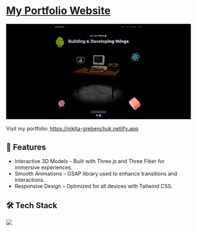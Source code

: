 # [My Portfolio Website](https://nikita-grebenchuk.netlify.app/)

![](https://github.com/nikgrbn/threejs-portfolio/blob/master/website-preview.png)

Visit my portfolio: https://nikita-grebenchuk.netlify.app

## 📑 Features

- Interactive 3D Models – Built with Three.js and Three Fiber for immersive experiences.
- Smooth Animations – GSAP library used to enhance transitions and interactions.
- Responsive Design – Optimized for all devices with Tailwind CSS.

## 🛠 Tech Stack
[![](https://skillicons.dev/icons?i=react,threejs,tailwind)]()
